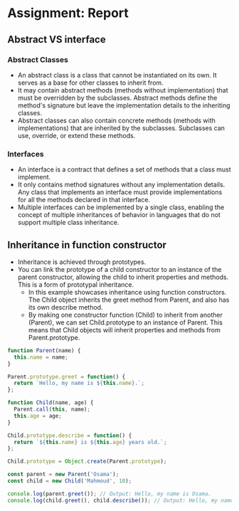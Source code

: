 # Assignment: Report

## Abstract VS interface

### Abstract Classes

* An abstract class is a class that cannot be instantiated on its own. It serves as a base for other classes to inherit from.
* It may contain abstract methods (methods without implementation) that must be overridden by the subclasses. Abstract methods define the method's signature but leave the implementation details to the inheriting classes.
* Abstract classes can also contain concrete methods (methods with implementations) that are inherited by the subclasses. Subclasses can use, override, or extend these methods.

### Interfaces

* An interface is a contract that defines a set of methods that a class must implement.
* It only contains method signatures without any implementation details. Any class that implements an interface must provide implementations for all the methods declared in that interface.
* Multiple interfaces can be implemented by a single class, enabling the concept of multiple inheritances of behavior in languages that do not support multiple class inheritance.

## Inheritance in function constructor

* Inheritance is achieved through prototypes.
* You can link the prototype of a child constructor to an instance of the parent constructor, allowing the child to inherit properties and methods. This is a form of prototypal inheritance. 
  * In this example showcases inheritance using function constructors. The Child object inherits the greet method from Parent, and also has its own describe method.
  * By making one constructor function (Child) to inherit from another (Parent), we can set Child.prototype to an instance of Parent. This means that Child objects will inherit properties and methods from Parent.prototype.

```js
function Parent(name) {
  this.name = name;
}

Parent.prototype.greet = function() {
  return `Hello, my name is ${this.name}.`;
};

function Child(name, age) {
  Parent.call(this, name);
  this.age = age;
}

Child.prototype.describe = function() {
  return `${this.name} is ${this.age} years old.`;
};

Child.prototype = Object.create(Parent.prototype);

const parent = new Parent('Osama');
const child = new Child('Mahmoud', 10);

console.log(parent.greet()); // Output: Hello, my name is Osama.
console.log(child.greet(), child.describe()); // Output: Hello, my name is Mahmoud. Output: Mahmoud is 10 years old.
```
